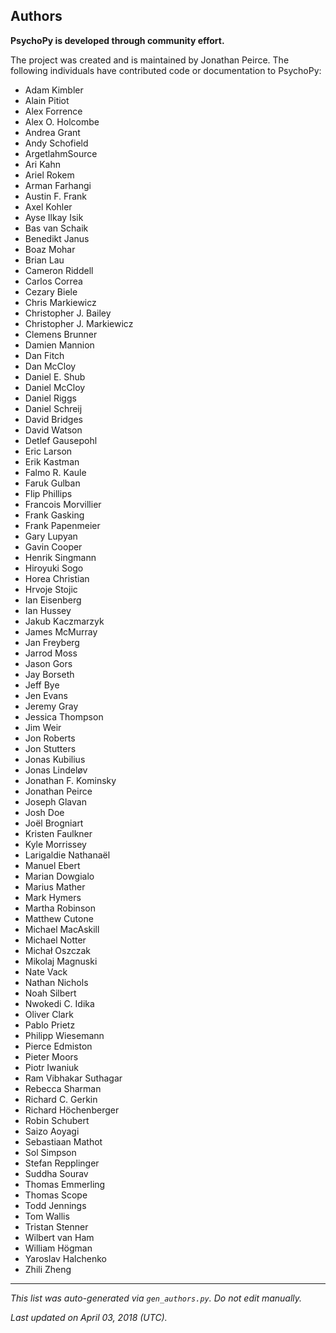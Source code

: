 Authors
-------

**PsychoPy is developed through community effort.**

The project was created and is maintained by Jonathan Peirce.
The following individuals have contributed code or documentation to 
PsychoPy:

* Adam Kimbler
* Alain Pitiot
* Alex Forrence
* Alex O. Holcombe
* Andrea Grant
* Andy Schofield
* ArgetlahmSource
* Ari Kahn
* Ariel Rokem
* Arman Farhangi
* Austin F. Frank
* Axel Kohler
* Ayse Ilkay Isik
* Bas van Schaik
* Benedikt Janus
* Boaz Mohar
* Brian Lau
* Cameron Riddell
* Carlos Correa
* Cezary Biele
* Chris Markiewicz
* Christopher J. Bailey
* Christopher J. Markiewicz
* Clemens Brunner
* Damien Mannion
* Dan Fitch
* Dan McCloy
* Daniel E. Shub
* Daniel McCloy
* Daniel Riggs
* Daniel Schreij
* David Bridges
* David Watson
* Detlef Gausepohl
* Eric Larson
* Erik Kastman
* Falmo R. Kaule
* Faruk Gulban
* Flip Phillips
* Francois Morvillier
* Frank Gasking
* Frank Papenmeier
* Gary Lupyan
* Gavin Cooper
* Henrik Singmann
* Hiroyuki Sogo
* Horea Christian
* Hrvoje Stojic
* Ian Eisenberg
* Ian Hussey
* Jakub Kaczmarzyk
* James McMurray
* Jan Freyberg
* Jarrod Moss
* Jason Gors
* Jay Borseth
* Jeff Bye
* Jen Evans
* Jeremy Gray
* Jessica Thompson
* Jim Weir
* Jon Roberts
* Jon Stutters
* Jonas Kubilius
* Jonas Lindeløv
* Jonathan F. Kominsky
* Jonathan Peirce
* Joseph Glavan
* Josh Doe
* Joël Brogniart
* Kristen Faulkner
* Kyle Morrissey
* Larigaldie Nathanaël
* Manuel Ebert
* Marian Dowgialo
* Marius Mather
* Mark Hymers
* Martha Robinson
* Matthew Cutone
* Michael MacAskill
* Michael Notter
* Michał Oszczak
* Mikolaj Magnuski
* Nate Vack
* Nathan Nichols
* Noah Silbert
* Nwokedi C. Idika
* Oliver Clark
* Pablo Prietz
* Philipp Wiesemann
* Pierce Edmiston
* Pieter Moors
* Piotr Iwaniuk
* Ram Vibhakar Suthagar
* Rebecca Sharman
* Richard C. Gerkin
* Richard Höchenberger
* Robin Schubert
* Saizo Aoyagi
* Sebastiaan Mathot
* Sol Simpson
* Stefan Repplinger
* Suddha Sourav
* Thomas Emmerling
* Thomas Scope
* Todd Jennings
* Tom Wallis
* Tristan Stenner
* Wilbert van Ham
* William Högman
* Yaroslav Halchenko
* Zhili Zheng

---
*This list was auto-generated via `gen_authors.py`. Do not edit manually.*

*Last updated on April 03, 2018 (UTC).*
